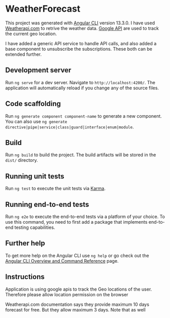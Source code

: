 # WeatherForecast

This project was generated with [Angular CLI](https://github.com/angular/angular-cli) version 13.3.0. I have used [Weatherapi.com](https://www.weatherapi.com/) to retrive the weather data. [Google API](https://developers.google.com/maps) are used to track the current geo location.

I have added a generic API service to handle API calls, and also added a base component to unsubscribe the subscriptions. These both can be extended further.

## Development server

Run `ng serve` for a dev server. Navigate to `http://localhost:4200/`. The application will automatically reload if you change any of the source files.

## Code scaffolding

Run `ng generate component component-name` to generate a new component. You can also use `ng generate directive|pipe|service|class|guard|interface|enum|module`.

## Build

Run `ng build` to build the project. The build artifacts will be stored in the `dist/` directory.

## Running unit tests

Run `ng test` to execute the unit tests via [Karma](https://karma-runner.github.io).

## Running end-to-end tests

Run `ng e2e` to execute the end-to-end tests via a platform of your choice. To use this command, you need to first add a package that implements end-to-end testing capabilities.

## Further help

To get more help on the Angular CLI use `ng help` or go check out the [Angular CLI Overview and Command Reference](https://angular.io/cli) page.

## Instructions

Application is using google apis to track the Geo locations of the user. Therefore please allow location permission on the browser

Weatherapi.com documentation says they provide maximum 10 days forecast for free. But they allow maximum 3 days. Note that as well
